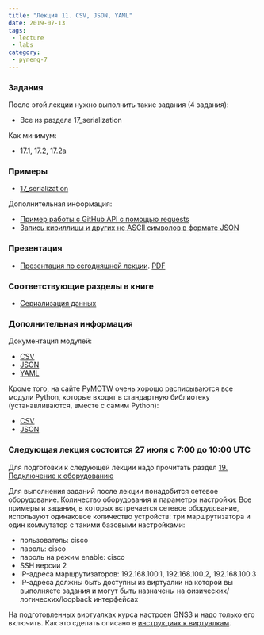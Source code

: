 ```yaml
---
title: "Лекция 11. CSV, JSON, YAML"
date: 2019-07-13
tags:
 - lecture
 - labs
category:
 - pyneng-7
---
```


### Задания

После этой лекции нужно выполнить такие задания (4 задания):

* Все из раздела 17_serialization

Как минимум:

* 17.1, 17.2, 17.2a


### Примеры

* [17_serialization](https://github.com/pyneng/pyneng-online-may-aug-2019/tree/master/examples/17_serialization)

Дополнительная информация:
* [Пример работы с GitHub API с помощью requests](https://pyneng.github.io/pyneng-3/GitHub-API-JSON-example/)
* [Запись кириллицы и других не ASCII символов в формате JSON](https://pyneng.github.io/pyneng-3/json-module/)

### Презентация

* [Презентация по сегодняшней лекции](https://gitpitch.com/natenka/pyneng-slides/py3-serialization). [PDF](https://github.com/pyneng/pyneng-online-jan-apr-2018/blob/master/presentations/17_serialization.pdf)


### Соответствующие разделы в книге

* [Сериализация данных](https://pyneng.readthedocs.io/ru/latest/book/17_serialization/index.html)


### Дополнительная информация

Документация модулей:

* [CSV](https://docs.python.org/3/library/csv.html)
* [JSON](https://docs.python.org/3/library/json.html)
* [YAML](http://pyyaml.org/wiki/PyYAMLDocumentation)

Кроме того, на сайте [PyMOTW](https://pymotw.com/3/index.html) очень хорошо расписываются все модули Python, которые входят в стандартную библиотеку (устанавливаются, вместе с самим Python):

* [CSV](https://pymotw.com/3/csv/index.html)
* [JSON](https://pymotw.com/3/json/index.html)



### Следующая лекция состоится 27 июля с 7:00 до 10:00 UTC

Для подготовки к следующей лекции надо прочитать раздел [19. Подключение к оборудованию](https://pyneng.readthedocs.io/ru/latest/book/19_ssh_telnet/index.html)

Для выполнения заданий после лекции понадобится сетевое оборудование. Количество оборудования и параметры настройки:
Все примеры и задания, в которых встречается сетевое оборудование, используют одинаковое количество устройств: три маршрутизатора и один коммутатор с такими базовыми настройками:

* пользователь: cisco
* пароль: cisco
* пароль на режим enable: cisco
* SSH версии 2
* IP-адреса маршрутизаторов: 192.168.100.1, 192.168.100.2, 192.168.100.3
* IP-адреса должны быть доступны из виртуалки на которой вы выполняете задания и могут быть назначены на физических/логических/loopback интерфейсах

На подготовленных виртуалках курса настроен GNS3 и надо только его включить. Как это сделать описано в [инструкциях к виртуалкам](https://pyneng.github.io/docs/course-vm/).


